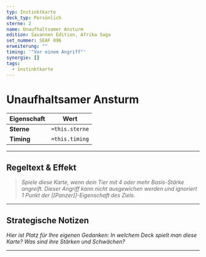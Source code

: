 ```yaml
---
typ: Instinktkarte
deck_typ: Persönlich
sterne: 2
name: Unaufhaltsamer Ansturm
edition: Savannen Edition, Afrika Saga
set_nummer: SEAF 096
erweiterung: ""
timing: '"Vor einem Angriff"'
synergie: []
tags:
  - instinktkarte
---
```


# Unaufhaltsamer Ansturm

| Eigenschaft | Wert |
|---|---|
| **Sterne** | `=this.sterne` |
| **Timing** | `=this.timing` |

---
## Regeltext & Effekt

> *Spiele diese Karte, wenn dein Tier mit 4 oder mehr Basis-Stärke angreift. Dieser Angriff kann nicht ausgewichen werden und ignoriert 1 Punkt der [[Panzer]]-Eigenschaft des Ziels.*

---
## Strategische Notizen

*Hier ist Platz für Ihre eigenen Gedanken: In welchem Deck spielt man diese Karte? Was sind ihre Stärken und Schwächen?*

---
